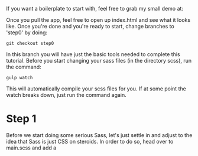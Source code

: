 If you want a boilerplate to start with, feel free to grab my small demo at:

Once you pull the app, feel free to open up index.html and see what it looks like. Once you're done and you're ready to start, change branches to 'step0' by doing:

    git checkout step0
   
In this branch you will have just the basic tools needed to complete this tutorial. Before you start changing your sass files (in the directory scss), run the command:

    gulp watch
    
This will automatically compile your scss files for you. If at some point the watch breaks down, just run the command again.

# Step 1
Before we start doing some serious Sass, let's just settle in and adjust to the idea that Sass is just CSS on steroids. In order to do so, head over to main.scss and add a 